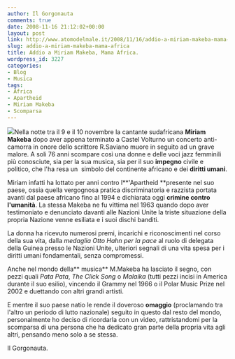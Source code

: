 ```yaml
---
author: Il Gorgonauta
comments: true
date: 2008-11-16 21:12:02+00:00
layout: post
link: http://www.atomodelmale.it/2008/11/16/addio-a-miriam-makeba-mama-africa/
slug: addio-a-miriam-makeba-mama-africa
title: Addio a Miriam Makeba, Mama Africa.
wordpress_id: 3227
categories:
- Blog
- Musica
tags:
- Africa
- Apartheid
- Miriam Makeba
- Scomparsa
---
```


![](http://www.atomodelmale.it/wp-content/uploads/2008/11/miriam-makeba-1-2-296x300.jpg)Nella notte tra il 9 e il 10 novembre la cantante sudafricana **Miriam Makeba** dopo aver appena terminato a Castel Volturno un concerto anti-camorra in onore dello scrittore R.Saviano muore in seguito ad un grave malore. A soli 76 anni scompare così una donne e delle voci jazz femminili più conosciute, sia per la sua musica, sia per il suo **impegno** civile e politico, che l'ha resa un  simbolo del continente africano e dei **diritti umani**.

Miriam infatti ha lottato per anni contro l**'Apartheid **presente nel suo paese, ossia quella vergognosa pratica discriminatoria e razzista portata avanti dal paese africano fino al 1994 e dichiarata oggi **crimine contro l'umanità**. La stessa Makeba ne fu vittima nel 1963 quando dopo aver testimoniato e denunciato davanti alle Nazioni Unite la triste situazione della propria Nazione venne esiliata e i suoi dischi banditi.

La donna ha ricevuto numerosi premi, incarichi e riconoscimenti nel corso della sua vita, dalla _medaglia Otto Hahn per la pace_ al ruolo di delegata della Guinea presso le Nazioni Unite, ulteriori segnali di una vita spesa per i diritti umani fondamentali, senza compromessi.

<!-- more -->


Anche nel mondo della** musica** M.Makeba ha lasciato il segno, con pezzi quali _Pata Pata_, _The Click Song_ o _Malaika_ (tutti pezzi incisi in America durante il suo esilio), vincendo il Grammy nel 1966 o il Polar Music Prize nel 2002 e duettando con altri grandi artisti.

E mentre il suo paese natio le rende il doveroso **omaggio** (proclamando tra l'altro un periodo di lutto nazionale) seguito in questo dal resto del mondo, personalmente ho deciso di ricordarla con un video, rattristandomi per la scomparsa di una persona che ha dedicato gran parte della propria vita agli altri, pensando meno solo a se stessa.



Il Gorgonauta.
